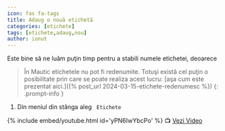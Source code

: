 ```yaml
---
icon: fas fa-tags
title: Adaug o nouă etichetă
categories: [etichete]
tags: [etichete,adaug,nou]
author: ionut
---
```


Este bine să ne luăm puţin timp pentru a stabili numele etichetei, deoarece

> În Mautic etichetele nu pot fi redenumite. Totuşi există cel puţin o posibilitate prin care se poate realiza acest lucru: [aşa cum este prezentat aici.]({% post_url 2024-03-15-etichete-redenumesc %})
{: .prompt-info }

1. Din meniul din stânga aleg <i class='fas fa-tags'></i>` Etichete`

{% include embed/youtube.html id='yPN6IwYbcPo' %}
📺 [Vezi Video](https://www.youtube.com/watch?v=yPN6IwYbcPo)
